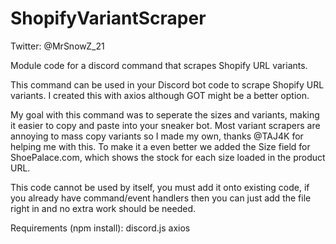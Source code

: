 # ShopifyVariantScraper
Twitter: @MrSnowZ_21

Module code for a discord command that scrapes Shopify URL variants.

This command can be used in your Discord bot code to scrape Shopify URL variants. I created this with axios although GOT might be a better option.

My goal with this command was to seperate the sizes and variants, making it easier to copy and paste into your sneaker bot. Most variant scrapers are annoying to mass copy variants so I made my own, thanks @TAJ4K for helping me with this. To make it a even better we added the Size field for ShoePalace.com, which shows the stock for each size loaded in the product URL.

This code cannot be used by itself, you must add it onto existing code, if you already have command/event handlers then you can just add the file right in and no extra work should be needed.

Requirements (npm install): 
discord.js 
axios
